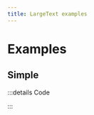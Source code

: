 ```yaml
---
title: LargeText examples
---
```


# Examples

## Simple

<PreviewIframe src="./stories/story.html" />

:::details Code

<SimpleTabs :items="['app.twig', 'app.js']">
  <template #content-1>

<<< ./components/atoms/LargeText/stories/app.twig

  </template>
  <template #content-2>

<<< ./components/atoms/LargeText/stories/app.js

  </template>
</SimpleTabs>

:::
